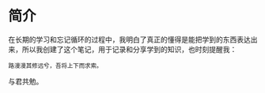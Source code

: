 # 简介

在长期的学习和忘记循环的过程中，我明白了真正的懂得是能把学到的东西表达出来，所以我创建了这个笔记，用于记录和分享学到的知识，也时刻提醒我：

```
路漫漫其修远兮，吾将上下而求索。
```

与君共勉。

